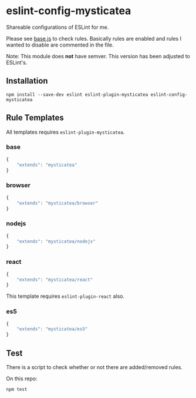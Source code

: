 # eslint-config-mysticatea

Shareable configurations of ESLint for me.

Please see [base.js](./base.js) to check rules.
Basically rules are enabled and rules I wanted to disable are commented in the file.

Note: This module does **not** have semver. This version has been adjusted to ESLint's.

## Installation

```
npm install --save-dev eslint eslint-plugin-mysticatea eslint-config-mysticatea
```

## Rule Templates

All templates requires `eslint-plugin-mysticatea`.

### base

```js
{
    "extends": "mysticatea"
}
```

### browser

```js
{
    "extends": "mysticatea/browser"
}
```

### nodejs

```js
{
    "extends": "mysticatea/nodejs"
}
```

### react

```js
{
    "extends": "mysticatea/react"
}
```

This template requires `eslint-plugin-react` also.

### es5

```js
{
    "extends": "mysticatea/es5"
}
```

## Test

There is a script to check whether or not there are added/removed rules.

On this repo:

```
npm test
```

